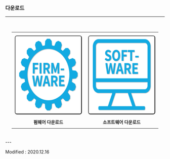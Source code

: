 ### 다운로드

---

<div align="center" style="padding:20px 20px 20px 20px">
    <table>
        <tr>
            <td style="border-right:none; border-left:none; border-top:none; border-bottom:none; padding:10px 10px 10px 10px">
                <div align="center">
                    <button type="button" style="background:white; border-radius:0.5em;" onclick="window.open('http://dev.byrobot.co.kr/products/')"><img src="/assets/images/simple-icons/firmware_icon.png" alt="firmware download" height="240" width="240"></button></p>
                    <font face="맑은고딕"><b>펌웨어 다운로드</b></font>
                </div>
            </td>
            <td style="border-right:none; border-left:none; border-top:none; border-bottom:none; padding:10px 10px 10px 10px" >
                <div align="center">
                    <button type="button" style="background:white; border-radius:0.5em;" onclick="window.open('https://byrobot.co.kr/page/?pid=software')"><img src="/assets/images/simple-icons/software_icon.png" alt="software download" height="240" width="240"></button></p>
                    <font face="맑은고딕"><b>소프트웨어 다운로드</b></font>
                </div>
            </td>
        </tr>
    </table>
</div>
---

Modified : 2020.12.16